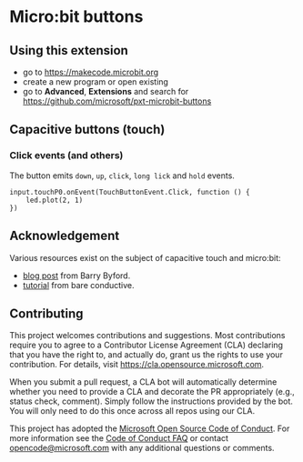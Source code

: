 # Micro:bit buttons

## Using this extension

* go to https://makecode.microbit.org 
* create a new program or open existing
* go to **Advanced**, **Extensions** and search for https://github.com/microsoft/pxt-microbit-buttons

## Capacitive buttons (touch)

### Click events (and others)

The button emits ``down``, ``up``, ``click``, ``long lick``
and ``hold`` events.

```blocks
input.touchP0.onEvent(TouchButtonEvent.Click, function () {
    led.plot(2, 1)
})
```

## Acknowledgement

Various resources exist on the subject of capacitive touch and micro:bit:
* [blog post](https://ukbaz.github.io/howto/microbit_touch.html) from Barry Byford.
* [tutorial](https://www.bareconductive.com/make/create-a-touch-sensor-for-microbit-with-electric-paint/) from bare conductive.

## Contributing

This project welcomes contributions and suggestions.  Most contributions require you to agree to a
Contributor License Agreement (CLA) declaring that you have the right to, and actually do, grant us
the rights to use your contribution. For details, visit https://cla.opensource.microsoft.com.

When you submit a pull request, a CLA bot will automatically determine whether you need to provide
a CLA and decorate the PR appropriately (e.g., status check, comment). Simply follow the instructions
provided by the bot. You will only need to do this once across all repos using our CLA.

This project has adopted the [Microsoft Open Source Code of Conduct](https://opensource.microsoft.com/codeofconduct/).
For more information see the [Code of Conduct FAQ](https://opensource.microsoft.com/codeofconduct/faq/) or
contact [opencode@microsoft.com](mailto:opencode@microsoft.com) with any additional questions or comments.
